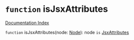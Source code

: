 # `function` isJsxAttributes

[Documentation Index](../README.md)

`function` isJsxAttributes(node: [Node](../interface.Node/README.md)): node `is` [JsxAttributes](../interface.JsxAttributes/README.md)


